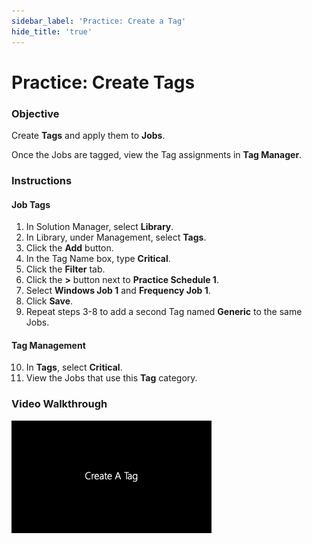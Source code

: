 ```yaml
---
sidebar_label: 'Practice: Create a Tag'
hide_title: 'true'
---
```


# Practice: Create Tags

### Objective

Create **Tags** and apply them to **Jobs**.

Once the Jobs are tagged, view the Tag assignments in **Tag Manager**.

### Instructions

#### Job Tags

1.	In Solution Manager, select **Library**.
2.  In Library, under Management, select **Tags**.
3.  Click the **Add** button.
4.  In the Tag Name box, type **Critical**.
5.  Click the **Filter** tab.
6.  Click the **>** button next to **Practice Schedule 1**.
7.  Select **Windows Job 1** and **Frequency Job 1**.
8.  Click **Save**.
9. Repeat steps 3-8 to add a second Tag named  **Generic** to the same Jobs.

#### Tag Management

10.	In **Tags**, select **Critical**. 
12.	View the Jobs that use this **Tag** category.


### Video Walkthrough

[![Create a Tag](../static/img/create-a-tag.png)](../static/video/create-a-tag.mp4)